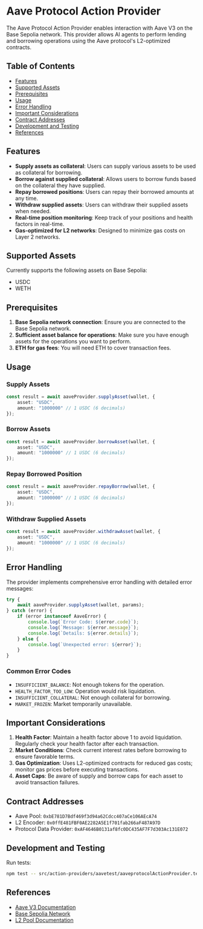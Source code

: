 # Aave Protocol Action Provider

The Aave Protocol Action Provider enables interaction with Aave V3 on the Base Sepolia network. This provider allows AI agents to perform lending and borrowing operations using the Aave protocol's L2-optimized contracts.

## Table of Contents
- [Features](#features)
- [Supported Assets](#supported-assets)
- [Prerequisites](#prerequisites)
- [Usage](#usage)
- [Error Handling](#error-handling)
- [Important Considerations](#important-considerations)
- [Contract Addresses](#contract-addresses)
- [Development and Testing](#development-and-testing)
- [References](#references)

## Features

- **Supply assets as collateral**: Users can supply various assets to be used as collateral for borrowing.
- **Borrow against supplied collateral**: Allows users to borrow funds based on the collateral they have supplied.
- **Repay borrowed positions**: Users can repay their borrowed amounts at any time.
- **Withdraw supplied assets**: Users can withdraw their supplied assets when needed.
- **Real-time position monitoring**: Keep track of your positions and health factors in real-time.
- **Gas-optimized for L2 networks**: Designed to minimize gas costs on Layer 2 networks.

## Supported Assets

Currently supports the following assets on Base Sepolia:
- USDC
- WETH

## Prerequisites

1. **Base Sepolia network connection**: Ensure you are connected to the Base Sepolia network.
2. **Sufficient asset balance for operations**: Make sure you have enough assets for the operations you want to perform.
3. **ETH for gas fees**: You will need ETH to cover transaction fees.

## Usage

### Supply Assets

```typescript
const result = await aaveProvider.supplyAsset(wallet, {
    asset: "USDC",
    amount: "1000000" // 1 USDC (6 decimals)
});
```

### Borrow Assets

```typescript
const result = await aaveProvider.borrowAsset(wallet, {
    asset: "USDC",
    amount: "1000000" // 1 USDC (6 decimals)
});
```

### Repay Borrowed Position

```typescript
const result = await aaveProvider.repayBorrow(wallet, {
    asset: "USDC",
    amount: "1000000" // 1 USDC (6 decimals)
});
``` 

### Withdraw Supplied Assets

```typescript
const result = await aaveProvider.withdrawAsset(wallet, {
    asset: "USDC",
    amount: "1000000" // 1 USDC (6 decimals)    
});
```

## Error Handling

The provider implements comprehensive error handling with detailed error messages:

```typescript
try {
    await aaveProvider.supplyAsset(wallet, params);
} catch (error) {
    if (error instanceof AaveError) {
        console.log(`Error Code: ${error.code}`);
        console.log(`Message: ${error.message}`);
        console.log(`Details: ${error.details}`);
    } else {
        console.log(`Unexpected error: ${error}`);
    }
}
```

### Common Error Codes
- `INSUFFICIENT_BALANCE`: Not enough tokens for the operation.
- `HEALTH_FACTOR_TOO_LOW`: Operation would risk liquidation.
- `INSUFFICIENT_COLLATERAL`: Not enough collateral for borrowing.
- `MARKET_FROZEN`: Market temporarily unavailable.

## Important Considerations

1. **Health Factor**: Maintain a health factor above 1 to avoid liquidation. Regularly check your health factor after each transaction.
2. **Market Conditions**: Check current interest rates before borrowing to ensure favorable terms.
3. **Gas Optimization**: Uses L2-optimized contracts for reduced gas costs; monitor gas prices before executing transactions.
4. **Asset Caps**: Be aware of supply and borrow caps for each asset to avoid transaction failures.

## Contract Addresses

- Aave Pool: `0xbE781D7Bdf469f3d94a62Cdcc407aCe106AEcA74`
- L2 Encoder: `0x0ffE481FBF0AE2282A5E1f701fab266aF487A97D`
- Protocol Data Provider: `0xAF4646B0131af8fc0DC435AF7F7d303Ac131E072`

## Development and Testing

Run tests:
```bash
npm test -- src/action-providers/aavetest/aaveprotocolActionProvider.test.ts
```

## References

- [Aave V3 Documentation](https://docs.aave.com/developers/v/2.0/)
- [Base Sepolia Network](https://docs.base.org/base-sepolia)
- [L2 Pool Documentation](https://docs.aave.com/developers/v/2.0/deployed-contracts/l2-pool)
